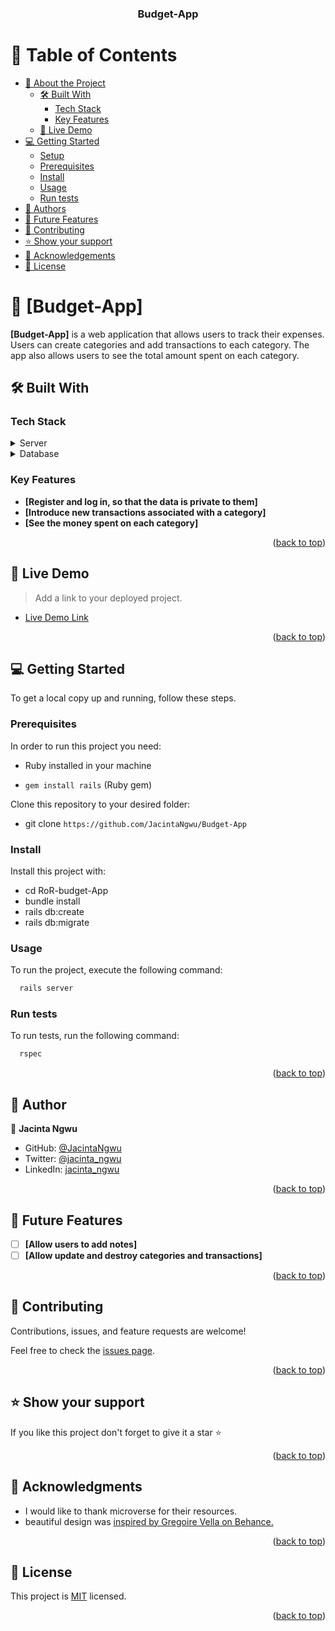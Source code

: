 <a name="readme-top"></a>

<div align="center">

  <h3><b>Budget-App</b></h3>

</div>

<!-- TABLE OF CONTENTS -->

# 📗 Table of Contents

- [📖 About the Project](#about-project)
  - [🛠 Built With](#built-with)
    - [Tech Stack](#tech-stack)
    - [Key Features](#key-features)
  - [🚀 Live Demo](#live-demo)
- [💻 Getting Started](#getting-started)
  - [Setup](#setup)
  - [Prerequisites](#prerequisites)
  - [Install](#install)
  - [Usage](#usage)
  - [Run tests](#run-tests)
- [👥 Authors](#authors)
- [🔭 Future Features](#future-features)
- [🤝 Contributing](#contributing)
- [⭐️ Show your support](#support)
- [🙏 Acknowledgements](#acknowledgements)
- [📝 License](#license)


<!-- PROJECT DESCRIPTION -->

# 📖 [Budget-App] <a name="about-project"></a>

**[Budget-App]** is a web application that allows users to track their expenses. Users can create categories and add transactions to each category. The app also allows users to see the total amount spent on each category.

## 🛠 Built With <a name="built-with"></a>

### Tech Stack <a name="tech-stack"></a>

<details>
  <summary>Server</summary>
  <ul>
    <li><a href="https://rubyonrails.org/">Ruby on rails</a></li>
  </ul>
</details>

<details>
<summary>Database</summary>
  <ul>
    <li><a href="https://www.postgresql.org/">PostgreSQL</a></li>
  </ul>
</details>


<!-- Features -->

### Key Features <a name="key-features"></a>

- **[Register and log in, so that the data is private to them]**
- **[Introduce new transactions associated with a category]**
- **[See the money spent on each category]**

<p align="right">(<a href="#readme-top">back to top</a>)</p>


<!-- LIVE DEMO -->

## 🚀 Live Demo <a name="live-demo"></a>

> Add a link to your deployed project.

- [Live Demo Link](https://google.com)

<p align="right">(<a href="#readme-top">back to top</a>)</p>


<!-- GETTING STARTED -->

## 💻 Getting Started <a name="getting-started"></a>

To get a local copy up and running, follow these steps.

### Prerequisites

In order to run this project you need:

- Ruby installed in your machine

- `gem install rails` (Ruby gem)

Clone this repository to your desired folder:

  - git clone `https://github.com/JacintaNgwu/Budget-App`
  
### Install

Install this project with:

  - cd RoR-budget-App
  - bundle install
  - rails db:create
  - rails db:migrate

### Usage

To run the project, execute the following command:

```sh
  rails server
```

### Run tests

To run tests, run the following command:

```sh
  rspec
```

<p align="right">(<a href="#readme-top">back to top</a>)</p>


<!-- AUTHORS -->

## 👥 Author <a name="authors"></a>

👤 **Jacinta Ngwu**

- GitHub: [@JacintaNgwu](https://github.com/JacintaNgwu)
- Twitter: [@jacinta_ngwu](https://twitter.com/jacinta_ngwu)
- LinkedIn: [jacinta_ngwu](https://www.linkedin.com/in/jacintangwu/)

<p align="right">(<a href="#readme-top">back to top</a>)</p>


<!-- FUTURE FEATURES -->

## 🔭 Future Features <a name="future-features"></a>

- [ ] **[Allow users to add notes]**
- [ ] **[Allow update and destroy categories and transactions]**

<p align="right">(<a href="#readme-top">back to top</a>)</p>


<!-- CONTRIBUTING -->

## 🤝 Contributing <a name="contributing"></a>

Contributions, issues, and feature requests are welcome!

Feel free to check the [issues page](https://github.com/JacintaNgwu/Budget-App/issues).

<p align="right">(<a href="#readme-top">back to top</a>)</p>


<!-- SUPPORT -->

## ⭐️ Show your support <a name="support"></a>

If you like this project don't forget to give it a star ⭐️

<p align="right">(<a href="#readme-top">back to top</a>)</p>


<!-- ACKNOWLEDGEMENTS -->

## 🙏 Acknowledgments <a name="acknowledgements"></a>

- I would like to thank microverse for their resources. 
- beautiful design was [inspired by Gregoire Vella on Behance.](https://www.behance.net/gregoirevella)

<p align="right">(<a href="#readme-top">back to top</a>)</p>


<!-- LICENSE -->

## 📝 License <a name="license"></a>

This project is [MIT](./MIT.md) licensed.

<p align="right">(<a href="#readme-top">back to top</a>)</p>
